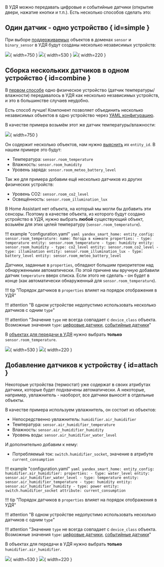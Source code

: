 В УДЯ можно передавать цифровые и событийные датчики (открытие двери, нажатие кнопки и т.п.). Есть несколько способов сделать это:

## Один датчик - одно устройство { id=simple }

При выборе [поддерживаемых](../../supported-devices.md#float-sensor) объектов в доменах `sensor` и `binary_sensor` в УДЯ будут созданы несколько независимых устройств:

![](../../assets/images/devices/sensor/simple-1.png){ width=750 }
![](../../assets/images/devices/sensor/simple-2.png){ width=530 }
![](../../assets/images/devices/sensor/simple-3.png){ width=220 }

## Сборка нескольких датчиков в одном устройство { id=combine }

В [первом способе](#simple) одно физическое устройство (датчик температуры/влажности) передавалось в УДЯ как несколько независимых устройств, и это в большинстве случаев неудобно.

Есть способ лучше! Компонент позволяет объединить несколько независимых объектов в одно устройство через [YAML конфигурацию](../../config/getting-started.md#yaml).

В качестве примера возьмём этот же датчик температуры/влажности:

![](../../assets/images/devices/sensor/simple-1.png){ width=750 }

Он содержит несколько объектов, нам нужно [выяснить](../../faq.md#get-entity-id) их `entity_id`. В нашем примере это будут:

* Температура: `sensor.room_temperature`
* Влажность: `sensor.room_humidity`
* Уровень заряда: `sensor.room_meteo_battery_level`

Так же для примера добавим ещё несколько датчиков из других физических устройств:

* Уровень CO2: `sensor.room_co2_level`
* Освещённость: `sensor.room_illumination_lux`

В Home Assistant нет объекта, на который мы могли бы добавить эти сенсоры.
Поэтому в качестве объекта, из которого будут создано устройство в УДЯ, нужно выбрать **любой** существующий объект, возьмём для этих целей температуру (`sensor.room_temperature`).

!!! example "configuration.yaml"
    ```yaml
    yandex_smart_home:
      entity_config:
        sensor.room_temperature:
          name: Погода в комнате
          properties:
            - type: temperature
              entity: sensor.room_temperature
            - type: humidity
              entity: sensor.room_humidity
            - type: co2_level
              entity: sensor.room_co2_level
            - type: illumination
              entity: sensor.room_illumination_lux
            - type: battery_level
              entity: sensor.room_meteo_battery_level
    ```

Датчики, заданные в `properties`, обладают большим приоритетом над обнаруженными автоматически.
По этой причине мы вручную добавили датчик `temperature` вверх списка. Если этого не сделать - он будет в конце (как автоматически обнаруженный для `sensor.room_temperature`).

!!! tip "Порядок датчиков в `properties` влияет на порядок отображения в УДЯ"

!!! attention "В одном устройстве недопустимо использовать несколько датчиков с одним `type`"

!!! attention "Значение `type` не всегда совпадает с `device_class` объекта. Возможные значения `type`: [цифровые датчики](float.md#property-type), [событийные датчики](event.md#property-type)"

В [объектах для передачи в УДЯ](../../config/filter.md) нужно выбрать **только** `sensor.room_temperature`.

![](../../assets/images/devices/sensor/combine-1.png){ width=530 }
![](../../assets/images/devices/sensor/combine-2.png){ width=220 }

## Добавление датчиков к устройству { id=attach }

Некоторые устройства (термостат) уже содержат в своих атрибутах датчики, которые будет подхвачены автоматически.
А некоторые, например, увлажнитель - наоборот, все датчики выносят в отдельные объекты.

В качестве примера используем увлажнитель, он состоит из объектов:

* Непосредственно увлажнитель: `humidifier.air_humidifier`
* Температура: `sensor.air_humidifier_temperature`
* Влажность: `sensor.air_humidifier_humidity`
* Уровень воды: `sensor.air_humidifier_water_level`

И дополнительно добавим к нему:

* Потребляемый ток: `switch.humidifier_socket`, значение в атрибуте `current_consumption`

!!! example "configuration.yaml"
    ```yaml
    yandex_smart_home:
      entity_config:
        humidifier.air_humidifier:
          properties:
            - type: water_level
              entity: sensor.air_humidifier_water_level
            - type: temperature
              entity: sensor.air_humidifier_temperature
            - type: humidity
              entity: sensor.air_humidifier_humidity
            - type: power
              entity: switch.humidifier_socket
              attribute: current_consumption
    ```

!!! tip "Порядок датчиков в `properties` влияет на порядок отображения в УДЯ"

!!! attention "В одном устройстве недопустимо использовать несколько датчиков с одним `type`"

!!! attention "Значение `type` не всегда совпадает с `device_class` объекта. Возможные значения `type`: [цифровые датчики](float.md#property-type), [событийные датчики](event.md#property-type)"

В объектах для передачи в УДЯ нужно выбрать **только** `humidifier.air_humidifier`.

![](../../assets/images/devices/sensor/attach-1.png){ width=530 }
![](../../assets/images/devices/sensor/attach-2.png){ width=220 }
